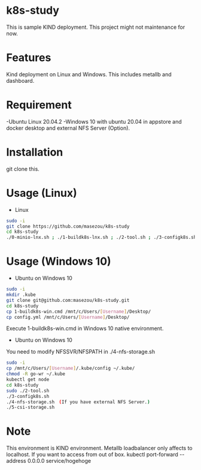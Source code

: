 # k8s-study

This is sample KIND deployment. This project might not maintenance for now.

# Features

Kind deployment on Linux and Windows. This includes metallb and dashboard.

# Requirement

  -Ubuntu Linux 20.04.2
  -Windows 10 with ubuntu 20.04 in appstore and docker desktop and external NFS Server (Option).

# Installation

git clone this.



# Usage (Linux)

* Linux
```bash
sudo -i
git clone https://github.com/masezou/k8s-study
cd k8s-study
./0-minio-lnx.sh ; ./1-buildk8s-lnx.sh ; ./2-tool.sh ; ./3-configk8s.sh ; ./4-nfs-storage.sh ; ./5-csi-storage.sh
```

# Usage (Windows 10)

* Ubuntu on Windows 10
```bash
sudo -i
mkdir .kube
git clone git@github.com:masezou/k8s-study.git
cd k8s-study
cp 1-buildk8s-win.cmd /mnt/c/Users/[Username]/Desktop/
cp config.yml /mnt/c/Users/[Username]/Desktop/
```

Execute 1-buildk8s-win.cmd in Windows 10 native environment.

* Ubuntu on Windows 10

You need to modify NFSSVR/NFSPATH in ./4-nfs-storage.sh 

```bash
sudo -i
cp /mnt/c/Users/[Username]/.kube/config ~/.kube/
chmod -R go-wr ~/.kube
kubectl get node
cd k8s-study
sudo ./2-tool.sh
./3-configk8s.sh
./4-nfs-storage.sh　(If you have external NFS Server.)
./5-csi-storage.sh
```

# Note

This environment is KIND environment. Metallb loadbalancer only affects to localhost. If you want to access from out of box. kubectl port-forward --address 0.0.0.0 service/hogehoge
